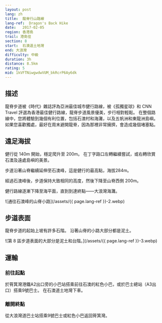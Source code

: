 ```yaml
---
layout: post
lang: zh
title:  龍脊行山路線
lang-ref:  Dragon's Back Hike
date:   2017-02-05
region: 香港島
trail: 港島徑
section: 8
start: 	石澳道土地灣
end: 大浪灣
difficulty: 中級
duration: 3h
distance: 8.5km
rating: 5
mid: 1kVFTNiwgwdwVUM_bkRcrP6Ay6dk
---
```

## 描述

龍脊步道被《時代》雜誌評為亞洲最佳城市健行路線，被《孤獨星球》和 CNN Travel 評選為香港最佳健行路線，龍脊步道風景優美，步行相對輕鬆。 在整個路線中，您將體驗到幾個有利位置，包括石澳村和海灘，以及五帆洲和東龍洲島嶼。 如果您喜歡獨處，最好在周末避開龍脊，因為那裡非常擁擠，會造成幾個堵塞點。

## 遠足海拔

健行從 140m 開始，穩定爬升至 200m。 在丁字路口左轉繼續嘗試，或右轉欣賞石澳及遠處島嶼的美景。

步道沿著山脊繼續延伸至石澳峰，這是健行的最高點，海拔284m。

經過石澳峰後，步道保持大致相同的高度，然後下降至山脊西側 200m。

健行路線逐漸下降至海平面，直到到達終點——大浪灣海灘。

![通往石澳峰的山脊小路](/assets/{{ page.lang-ref }}-2.webp)

## 步道表面

龍脊步道的起始上坡有許多石階。 沿著山脊的小路大部分都是泥土。

![第 8 區步道表面的大部分是泥土和台階。](/assets/{{ page.lang-ref }}-3.webp)

## 運輸

### 前往起點

於筲箕灣港鐵A2出口旁的小巴站搭乘前往石澳的紅色小巴，或於巴士總站（A3出口）搭乘9號巴士。 在石澳道土地灣下車。

### 離開終點

從大浪灣道巴士站搭乘9號巴士或紅色小巴返回筲箕灣。